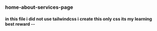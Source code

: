 ### home-about-services-page
#### in this file i did not use tailwindcss i create this only css its my learning best reward --
